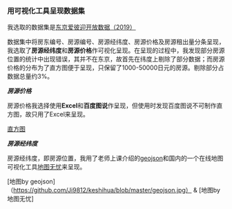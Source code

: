 ### 用可视化工具呈现数据集
我选取的数据集是[东京爱彼迎开放数据（2019）](https://www.kaggle.com/fuyutaro/tokyo-airbnb-open-data)

数据集中将房东编号、房源编号、房源经纬度、房源价格及房源租出量分条呈现，我选取了**房源经纬度**和**房源价格**作可视化呈现。在呈现的过程中，我发现部分房源位置的统计中出现错误，其并不在东京，故首先在纬度上剔除了部分数据；而房源价格的分布为了直方图便于呈现，只保留了1000-50000日元的房源。剔除部分占数据总量约3%。

***房源价格***

房源价格我选择使用**Excel**和**百度图说**作呈现，但使用时发现百度图说不可制作直方图，故只用了Excel来呈现。

[直方图](https://github.com/Ji9812/keshihua/blob/master/%E7%9B%B4%E6%96%B9%E5%9B%BE.jpg)

***房源经纬度***

房源经纬度，即房源位置，我用了老师上课介绍的[geojson](http://geojson.io/#map=2/20.0/0.0)和国内的一个在线地图可视化工具[地图无忧](https://www.dituwuyou.com/)来呈现。

[地图by geojson]（https://github.com/Ji9812/keshihua/blob/master/geojson.jpg） & [地图by 地图无忧]
